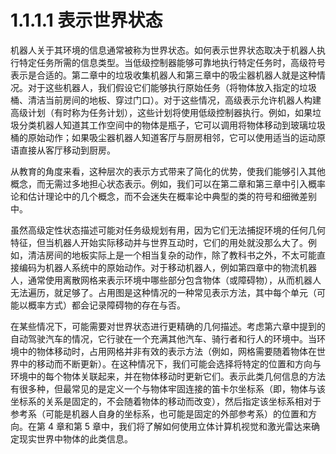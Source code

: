 # 1.1.1.1 表示世界状态

机器人关于其环境的信息通常被称为世界状态。如何表示世界状态取决于机器人执行特定任务所需的信息类型。当低级控制器能够可靠地执行特定任务时，高级符号表示是合适的。第二章中的垃圾收集机器人和第三章中的吸尘器机器人就是这种情况。对于这些机器人，我们假设它们能够执行原始任务（将物体放入指定的垃圾桶、清洁当前房间的地板、穿过门口）。对于这些情况，高级表示允许机器人构建高级计划（有时称为任务计划），这些计划将使用低级控制器执行。例如，如果垃圾分类机器人知道其工作空间中的物体是瓶子，它可以调用将物体移动到玻璃垃圾桶的原始动作；如果吸尘器机器人知道客厅与厨房相邻，它可以使用适当的运动原语直接从客厅移动到厨房。

从教育的角度来看，这种层次的表示方式带来了简化的优势，使我们能够引入其他概念，而无需过多地担心状态表示。例如，我们可以在第二章和第三章中引入概率论和估计理论中的几个概念，而不会迷失在概率论中典型的类的符号和细微差别中。

虽然高级定性状态描述可能对任务级规划有用，因为它们无法捕捉环境的任何几何特征，但当机器人开始实际移动并与世界互动时，它们的用处就没那么大了。例如，清洁房间的地板实际上是一个相当复杂的动作，除了教科书之外，不太可能直接编码为机器人系统中的原始动作。对于移动机器人，例如第四章中的物流机器人，通常使用离散网格来表示环境中哪些部分包含物体（或障碍物），从而机器人无法遍历，就足够了。占用图是这种情况的一种常见表示方法，其中每个单元（可能以概率方式）都会记录障碍物的存在与否。

在某些情况下，可能需要对世界状态进行更精确的几何描述。考虑第六章中提到的自动驾驶汽车的情况，它行驶在一个充满其他汽车、骑行者和行人的环境中。当环境中的物体移动时，占用网格并非有效的表示方法（例如，网格需要随着物体在世界中的移动而不断更新）。在这种情况下，我们可能会选择将特定的位置和方向与环境中的每个物体关联起来，并在物体移动时更新它们。表示此类几何信息的方法有很多种，但最常见的是定义一个与物体牢固连接的笛卡尔坐标系（即，物体与该坐标系的关系是固定的，不会随着物体的移动而改变），然后指定该坐标系相对于参考系（可能是机器人自身的坐标系，也可能是固定的外部参考系）的位置和方向。在第 4 章和第 5 章中，我们将了解如何使用立体计算机视觉和激光雷达来确定现实世界中物体的此类信息。
